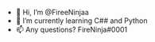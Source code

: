 - 👋 Hi, I’m @FireeNinjaa
- 🌱 I’m currently learning C## and Python
- 📫 Any questions? FireNinja#0001

